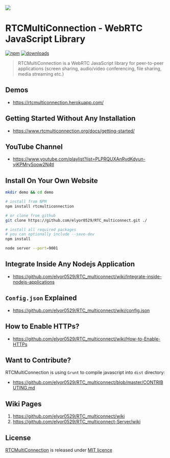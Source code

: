 ![](https://i.imgur.com/MFfRBSM.png)

# RTCMultiConnection - WebRTC JavaScript Library

[![npm](https://img.shields.io/npm/v/rtcmulticonnection.svg)](https://npmjs.org/package/rtcmulticonnection) [![downloads](https://img.shields.io/npm/dm/rtcmulticonnection.svg)](https://npmjs.org/package/rtcmulticonnection)

> RTCMultiConnection is a WebRTC JavaScript library for peer-to-peer applications (screen sharing, audio/video conferencing, file sharing, media streaming etc.)


## Demos

* https://rtcmulticonnection.herokuapp.com/

## Getting Started Without Any Installation

* https://www.rtcmulticonnection.org/docs/getting-started/

## YouTube Channel

* https://www.youtube.com/playlist?list=PLPRQUXAnRydKdyun-vjKPMrySoow2N4tl

## Install On Your Own Website



```sh
mkdir demo && cd demo

# install from NPM
npm install rtcmulticonnection

# or clone from github
git clone https://github.com/elyor0529/RTC_multiconnect.git ./

# install all required packages
# you can optionally include --save-dev
npm install

node server --port=9001
```

## Integrate Inside Any Nodejs Application

* https://github.com/elyor0529/RTC_multiconnect/wiki/Integrate-inside-nodejs-applications

## `Config.json` Explained

* https://github.com/elyor0529/RTC_multiconnect/wiki/config.json

## How to Enable HTTPs?

* https://github.com/elyor0529/RTC_multiconnect/wiki/How-to-Enable-HTTPs

## Want to Contribute?

RTCMultiConnection is using `Grunt` to compile javascript into `dist` directory:

* https://github.com/elyor0529/RTC_multiconnect/blob/master/CONTRIBUTING.md

## Wiki Pages

1. https://github.com/elyor0529/RTC_multiconnect/wiki
2. https://github.com/elyor0529/RTC_multiconnect-Server/wiki

## License

[RTCMultiConnection](https://github.com/elyor0529/RTC_multiconnect) is released under [MIT licence](https://github.com/elyor0529/RTC_multiconnect/blob/master/LICENSE.md)
